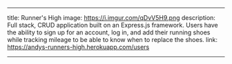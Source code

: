 ---

title: Runner's High
image: https://i.imgur.com/qDvV5H9.png
description: Full stack, CRUD application built on an Express.js framework. Users have the ability to
     sign up for an account, log in, and add their running shoes while tracking mileage to be able to know
     when to replace the shoes.
link: https://andys-runners-high.herokuapp.com/users

---